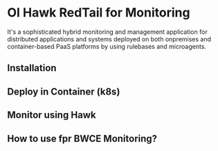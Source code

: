 # OI Hawk RedTail for Monitoring 
It's a sophisticated hybrid monitoring and management application for distributed applications and systems deployed on both onpremises and container-based PaaS platforms by using rulebases and microagents.

## Installation
## Deploy in Container (k8s)
## Monitor using Hawk

## How to use fpr BWCE Monitoring? 